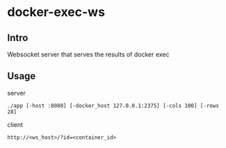 # docker-exec-ws

## Intro
Websocket server that serves the results of docker exec

## Usage
server
```
./app [-host :8080] [-docker_host 127.0.0.1:2375] [-cols 100] [-rows 28]
```

client
```
http://<ws_host>/?id=<container_id>
```
